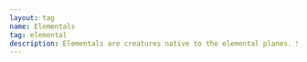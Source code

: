 ```yaml
---
layout: tag
name: Elementals
tag: elemental
description: Elementals are creatures native to the elemental planes. Some creatures of this type are little more than animate masses of their respective elements, including the creatures simply called elementals. Others have biological forms infused with elemental energy. 
---
```

